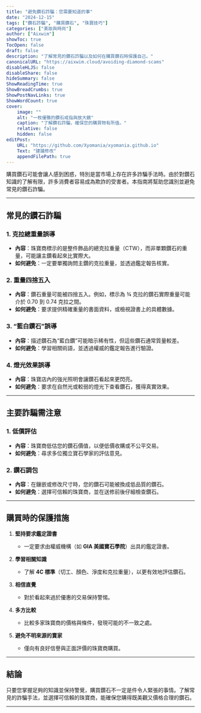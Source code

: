 ```yaml
---
title: "避免鑽石詐騙：您需要知道的事"
date: "2024-12-15"
tags: ["鑽石詐騙", "購買鑽石", "珠寶技巧"]
categories: ["美妝與時尚"]
author: ["Aixwim"]
showToc: true
TocOpen: false
draft: false
description: "了解常見的鑽石詐騙以及如何在購買鑽石時保護自己。"
canonicalURL: "https://aixwim.cloud/avoiding-diamond-scams"
disableHLJS: false
disableShare: false
hideSummary: false
ShowReadingTime: true
ShowBreadCrumbs: true
ShowPostNavLinks: true
ShowWordCount: true
cover:
    image: ""
    alt: "一枚優雅的鑽石戒指與放大鏡"
    caption: "了解鑽石詐騙，確保您的購買物有所值。"
    relative: false
    hidden: false
editPost:
    URL: "https://github.com/Xyomania/xyomania.github.io"
    Text: "建議修改"
    appendFilePath: true
---
```


購買鑽石可能會讓人感到困惑，特別是當市場上存在許多詐騙手法時。由於對鑽石知識的了解有限，許多消費者容易成為欺詐的受害者。本指南將幫助您識別並避免常見的鑽石詐騙。

---

## **常見的鑽石詐騙**

### 1. **克拉總重量誤導**
   - **內容**：珠寶商標示的是整件飾品的總克拉重量（CTW），而非單顆鑽石的重量，可能讓主鑽看起來比實際大。
   - **如何避免**：一定要單獨詢問主鑽的克拉重量，並透過鑑定報告核實。

### 2. **重量四捨五入**
   - **內容**：鑽石重量可能被四捨五入。例如，標示為 ¾ 克拉的鑽石實際重量可能介於 0.70 到 0.74 克拉之間。
   - **如何避免**：要求提供精確重量的書面資料，或檢視證書上的具體數據。

### 3. **“藍白鑽石”誤導**
   - **內容**：描述鑽石為“藍白鑽”可能暗示稀有性，但這些鑽石通常質量較差。
   - **如何避免**：學習相關術語，並透過權威的鑑定報告進行驗證。

### 4. **燈光效果誤導**
   - **內容**：珠寶店內的強光照明會讓鑽石看起來更閃亮。
   - **如何避免**：要求在自然光或較弱的燈光下查看鑽石，獲得真實效果。

---

## **主要詐騙需注意**

### 1. **低價評估**
   - **內容**：珠寶商低估您的鑽石價值，以便低價收購或不公平交易。
   - **如何避免**：尋求多位獨立寶石學家的評估意見。

### 2. **鑽石調包**
   - **內容**：在鑲嵌或修改尺寸時，您的鑽石可能被換成低品質的鑽石。
   - **如何避免**：選擇可信賴的珠寶商，並在送修前後仔細檢查鑽石。

---

## **購買時的保護措施**

1. **堅持要求鑑定證書**  
   - 一定要求由權威機構（如 **GIA 美國寶石學院**）出具的鑑定證書。

2. **學習相關知識**  
   - 了解 **4C 標準**（切工、顏色、淨度和克拉重量），以更有效地評估鑽石。

3. **相信直覺**  
   - 對於看起來過於優惠的交易保持警惕。

4. **多方比較**  
   - 比較多家珠寶商的價格與條件，發現可能的不一致之處。

5. **避免不明來源的賣家**  
   - 僅向有良好信譽與正面評價的珠寶商購買。

---

## **結論**

只要您掌握足夠的知識並保持警覺，購買鑽石不一定是件令人緊張的事情。了解常見的詐騙手法，並選擇可信賴的珠寶商，能確保您購得既美觀又價格合理的鑽石。

---

